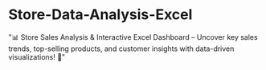 # Store-Data-Analysis-Excel
"📊 Store Sales Analysis &amp; Interactive Excel Dashboard – Uncover key sales trends, top-selling products, and customer insights with data-driven visualizations! 🚀"
